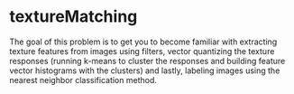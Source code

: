 # textureMatching
The goal of this problem is to get you to become familiar with extracting texture features from images using filters, vector quantizing the texture responses (running k-means to cluster the responses and building feature vector histograms with the clusters) and lastly, labeling images using the nearest neighbor classification method.  
